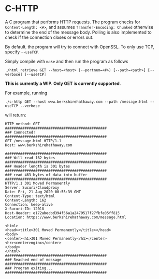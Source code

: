 # C-HTTP

A C program that performs HTTP requests. The program checks for `Content-Length: <#>`, and assumes `Transfer-Encoding: Chunked` otherwise to determine the end of the message body. Polling is also implemented to check if the connection closes or errors out.

By default, the program will try to connect with OpenSSL. To only use TCP, specify `--useTCP`.

Simply compile with `make` and then run the program as follows
```
./html_retrieve GET --host=<host> [--portnum=<#>] [--path=<path>] [--verbose] [--useTCP]
```
**This is currently a WIP. Only GET is currently supported.**

For example, running
```
./c-http GET --host www.berkshirehathaway.com --path /message.html --useTCP --verbose
```
will return: 
```
HTTP method: GET
###############################################
### Connected!
###############################################
GET /message.html HTTP/1.1
Host: www.berkshirehathaway.com

###############################################
### Will read 162 bytes
###############################################
### Header length is 301 bytes
###############################################
### read 463 bytes of data into buffer
###############################################
HTTP/1.1 301 Moved Permanently
Server: Sucuri/Cloudproxy
Date: Fri, 21 Aug 2020 00:55:39 GMT
Content-Type: text/html
Content-Length: 162
Connection: keep-alive
X-Sucuri-ID: 12018
Host-Header: e172abecbd394f56a1a2479517f27fbfe05ff815
Location: https://www.berkshirehathaway.com/message.html

<html>
<head><title>301 Moved Permanently</title></head>
<body>
<center><h1>301 Moved Permanently</h1></center>
<hr><center>nginx</center>
</body>
</html>
###############################################
### Reached end of message
###############################################
### Program exiting...
###############################################
```